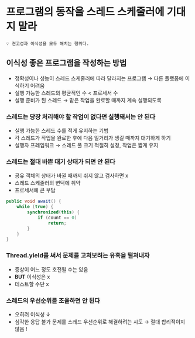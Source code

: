 # 프로그램의 동작을 스레드 스케줄러에 기대지 말라

```
💡 견고성과 이식성을 모두 해치는 행위다.
```

## 이식성 좋은 프로그램을 작성하는 방법

- 정확성이나 성능이 스레드 스케줄러에 따라 달라지는 프로그램 → 다른 플랫폼에 이식하기 어려움
- 실행 가능한 스레드의 평균적인 수 < 프로세서 수
- 실행 준비가 된 스레드 → 맡은 작업을 완료할 때까지 계속 실행되도록

### 스레드는 당장 처리해야 할 작업이 없다면 실행돼서는 안 된다

- 실행 가능한 스레드 수를 적게 유지하는 기법
- 각 스레드가 작업을 완료한 후에 다음 일거리가 생길 때까지 대기하게 하기
- 실행자 프레임워크 → 스레드 풀 크기 적절히 설정, 작업은 짧게 유지

### 스레드는 절대 바쁜 대기 상태가 되면 안 된다

- 공유 객체의 상태가 바뀔 때까지 쉬지 않고 검사하면 x
- 스레드 스케줄러의 변덕에 취약
- 프로세서에 큰 부담

```java
public void await() {
	while (true) {
		synchronized(this) {
			if (count == 0)
				return;
		}
	}
}
```

### Thread.yield를 써서 문제를 고쳐보려는 유혹을 떨쳐내자

- 증상이 어느 정도 호전될 수는 있음
- **BUT** 이식성은 x
- 테스트할 수단 x

### 스레드의 우선순위를 조율하면 안 된다

- 오히려 이식성 ↓
- 심각한 응답 불가 문제를 스레드 우선순위로 해결하려는 시도 → 절대 합리적이지 않음 !